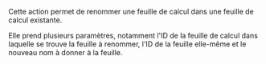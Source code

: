 Cette action permet de renommer une feuille de calcul dans une feuille de calcul existante.

Elle prend plusieurs paramètres, notamment l'ID de la feuille de calcul dans laquelle se trouve la feuille à renommer, l'ID de la feuille elle-même et le nouveau nom à donner à la feuille.